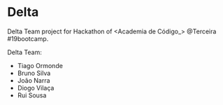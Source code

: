 # Delta
Delta Team project for Hackathon of <Academia de Código_> @Terceira #19bootcamp.

Delta Team:
  - Tiago Ormonde
  - Bruno Silva
  - João Narra
  - Diogo Vilaça
  - Rui Sousa
